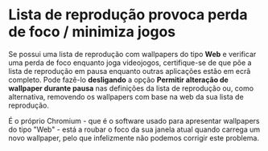 # Lista de reprodução provoca perda de foco / minimiza jogos

Se possui uma lista de reprodução com wallpapers do tipo **Web** e verificar uma perda de foco enquanto joga videojogos, certifique-se de que põe a lista de reprodução em pausa enquanto outras aplicações estão em ecrã completo. Pode fazê-lo **desligando** a opção **Permitir alteração de wallpaper durante pausa** nas definições da lista de reprodução ou, como alternativa, removendo os wallpapers com base na web da sua lista de reprodução.

É o próprio Chromium - que é o software usado para apresentar wallpapers do tipo "Web" - está a roubar o foco da sua janela atual quando carrega um novo wallpaper, pelo que infelizmente não podemos corrigir este problema.
